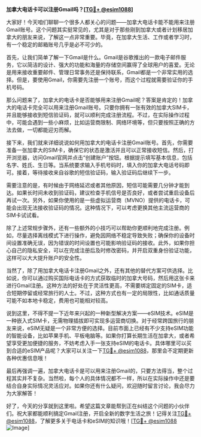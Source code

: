 **加拿大电话卡可以注册Gmail吗？[[TG💪+ @esim1088](https://t.me/s/esim1088)]**

大家好！今天咱们聊聊一个很多人都关心的问题——加拿大电话卡能不能用来注册Gmail账号。这个问题其实挺常见的，尤其是对于那些刚到加拿大或者计划移居加拿大的朋友来说，了解这一点非常重要。毕竟，在加拿大生活、工作或者学习时，有一个稳定的邮箱账号几乎是必不可少的。

首先，让我们简单了解一下Gmail是什么。Gmail是谷歌推出的一款电子邮件服务，它以简洁的设计、强大的功能和海量的存储空间赢得了全球用户的喜爱。无论是用来接收重要邮件、管理日常事务还是保持联系，Gmail都是一个非常实用的选择。但是，要使用Gmail，你需要先注册一个账号，而这个过程就需要验证你的手机号码。

那么问题来了，加拿大的电话卡是否能够用来注册Gmail呢？答案是肯定的！加拿大的电话卡完全可以用来注册Gmail账号。只要你拥有一张有效的加拿大SIM卡，并且能够接收到短信验证码，就可以顺利完成注册流程。不过，在实际操作过程中，可能会遇到一些小麻烦，比如运营商限制、网络环境等，但只要按照正确的方法去做，一切都能迎刃而解。

接下来，我们就来详细说说如何用加拿大的电话卡注册Gmail账号。首先，你需要准备一张加拿大的SIM卡，确保它的状态是激活并且可以正常接收短信。然后，打开浏览器，访问Gmail官网并点击“创建账户”按钮。根据提示填写基本信息，包括名字、姓氏、生日等。当系统要求输入手机号码时，填入你的加拿大电话号码即可。接着，等待接收来自谷歌的短信验证码，输入验证码后继续下一步。

需要注意的是，有时候由于网络延迟或者其他原因，短信可能需要几分钟才能到达。如果长时间未收到验证码，建议检查手机信号是否良好，或者尝试重启设备后再试一次。另外，如果你使用的是一些虚拟运营商（MVNO）提供的电话卡，可能会出现无法接收验证码的情况。这种情况下，可以考虑更换其他主流运营商的SIM卡试试看。

除了上述常规步骤外，还有一些额外的小技巧可以帮助你更顺利地完成注册。例如，尽量选择离线模式下进行操作，避免因网络不稳定导致失败；确保你的设备时间设置准确无误，因为错误的时间设置也可能影响验证码的接收。此外，如果你担心自己的隐私安全，可以在完成注册后及时修改密码，并开启双重身份验证功能，这样可以大大提升账户的安全性。

当然了，除了用加拿大电话卡注册Gmail之外，还有其他的替代方案可供选择。比如说，你可以通过购买国际电话卡的方式获取临时的加拿大号码，然后用这张卡来进行Gmail注册。这种方法的好处在于灵活性更高，不需要绑定固定的SIM卡，适合短期停留或经常旅行的人士。不过，这种方式也有一定的局限性，比如通话质量可能不如本地卡稳定，费用也可能相对较高。

说到这里，不得不提一下近年来兴起的一种新型解决方案——eSIM技术。eSIM是一种嵌入式SIM卡，无需物理插拔即可实现多运营商切换。对于经常跨国旅行的朋友来说，eSIM无疑是一个非常方便的选择。目前市面上已经有不少支持eSIM功能的智能设备，比如苹果手机、平板电脑等。如果你打算长期生活在加拿大，或者希望享受更加便捷的服务，不妨考虑入手一张支持eSIM的电话卡。具体哪里可以买到合适的eSIM产品呢？大家可以关注一下[TG💪+ @esim1088](https://t.me/s/esim1088)，那里会不定期更新各种优惠信息哦！

最后再强调一遍，加拿大电话卡是可以用来注册Gmail的，只要方法得当，整个过程其实并不复杂。当然啦，每个人的具体情况都不一样，所以在实际操作中还是要结合自身实际情况灵活应对。如果你还有什么疑问，欢迎随时留言讨论，我会尽力为大家解答！

好了，今天的分享就到这里啦。希望这篇文章能帮到正在纠结这个问题的小伙伴们。祝大家都能顺利搞定Gmail注册，开启全新的数字生活之旅！记得关注[TG💪+ @esim1088](https://t.me/s/esim1088)，了解更多关于电话卡和eSIM的知识哦！[[TG💪+ @esim1088](https://t.me/s/esim1088) ![Image](https://i.postimg.cc/4NQfJmqS/Snipaste-2025-05-13-00-14-12.png)]